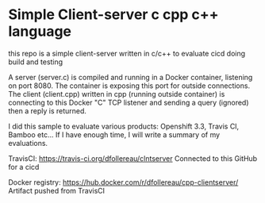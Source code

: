 # Simple Client-server c cpp c++ language 
this repo is a simple client-server written in c/c++ to evaluate cicd doing build and testing

A server (server.c) is compiled and running in a Docker container, listening on port 8080. The container is exposing this port for outside connections.
The client (client.cpp) written in cpp (running outside container) is connecting to this Docker "C" TCP listener and sending a query (ignored) then a reply is returned.

I did this sample to evaluate various products: Openshift 3.3, Travis CI, Bamboo etc... If I have enough time, I will write a summary of my evaluations.

TravisCI: https://travis-ci.org/dfollereau/clntserver
Connected to this GitHub for a cicd

Docker registry: https://hub.docker.com/r/dfollereau/cpp-clientserver/
Artifact pushed from TravisCI
